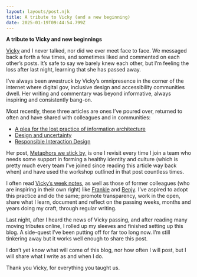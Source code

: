 ```yaml
---
layout: layouts/post.njk
title: A tribute to Vicky (and a new beginning)
date: 2025-01-19T09:44:54.799Z
---
```

**A tribute to Vicky and new beginnings**

[Vicky](https://www.vickyteinaki.com/) and I never talked, nor did we ever meet face to face. We messaged back a forth a few times, and sometimes liked and commented on each other’s posts. It’s safe to say we barely knew each other, but I’m feeling the loss after last night, learning that she has passed away.

I’ve always been awestruck by Vicky’s omnipresence in the corner of the internet where digital gov, inclusive design and accessibility communities dwell. Her writing and commentary was beyond informative, always inspiring and consistently bang-on. 

Most recently, these three articles are ones I’ve poured over, returned to often and have shared with colleagues and in communities:

* [A plea for the lost practice of information architecture](https://www.vickyteinaki.com/blog/a-plea-for-the-lost-practice-of-information-architecture)
* [Design and uncertainty](https://www.vickyteinaki.com/blog/design-and-uncertainty/)
* [Responsible Interaction Design](https://www.vickyteinaki.com/blog/responsible-interaction-design)

Her post, [Metaphors we stick by,](https://medium.com/gov-design/metaphors-we-sticker-by-4e4ecdbf8d64) is one I revisit every time I join a team who needs some support in forming a healthy identity and culture (which is pretty much every team I've joined since reading this article way back when) and have used the workshop outlined in that post countless times.

I often read [Vicky’s week notes](https://medium.vickyteinaki.com/list/weeknotes-b51e1736a091), as well as those of former colleagues (who are inspiring in their own right) like [Frankie](https://frankieroberto.github.io/nhsnotes/)[](https://frankieroberto.github.io/nhsnotes/%5D%20and%20%5BBenjy) and [Benjy](https://www.benjystanton.co.uk/blog/). I’ve aspired to adopt this practice and do the same; promote transparency, work in the open, share what I learn, document and reflect on the passing weeks, months and years doing my craft, through regular writing.

Last night, after I heard the news of Vicky passing, and after reading many moving tributes online, I rolled up my sleeves and finished setting up this blog. A side-quest I’ve been putting off for far too long now. I’m still tinkering away but it works well enough to share this post.

I don’t yet know what will come of this blog, nor how often I will post, but I will share what I write as and when I do.

Thank you Vicky, for everything you taught us.